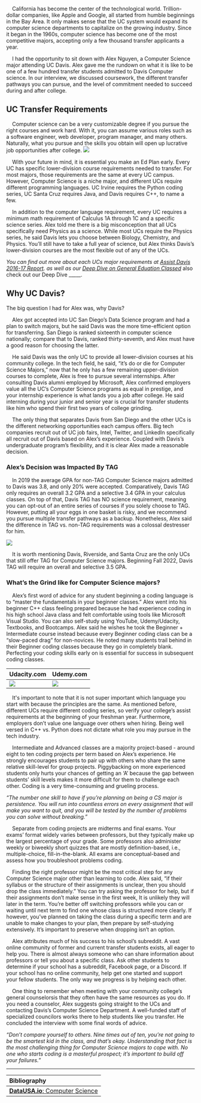 &nbsp;&nbsp;&nbsp;&nbsp;California has become the center of the technological world. Trillion-dollar companies, like Apple and Google, all started from humble beginnings in the Bay Area. It only makes sense that the UC system would expand its computer science departments to capitalize on the growing industry. Since it began in the 1960s, computer science has become one of the most competitive majors, accepting only a few thousand transfer applicants a year.

&nbsp;&nbsp;&nbsp;&nbsp;I had the opportunity to sit down with Alex Nguyen, a Computer Science major attending UC Davis. Alex gave me the rundown on what it is like to be one of a few hundred transfer students admitted to Davis Computer science. In our interview, we discussed coursework, the different transfer pathways you can pursue, and the level of commitment needed to succeed during and after college.

## UC Transfer Requirements

&nbsp;&nbsp;&nbsp;&nbsp;Computer science can be a very customizable degree if you pursue the right courses and work hard. With it, you can assume various roles such as a software engineer, web developer, program manager, and many others. Naturally, what you pursue and the skills you obtain will open up lucrative job opportunities after college.
![](https://images2.imgbox.com/38/8f/ywbbo2ZL_o.png)

&nbsp;&nbsp;&nbsp;&nbsp;With your future in mind, it is essential you make an Ed Plan early. Every UC has specific lower-division course requirements needed to transfer. For most majors, those requirements are the same at every UC campus. However, Computer Science is a niche major, and different UCs require different programming languages. UC Irvine requires the Python coding series, UC Santa Cruz requires Java, and Davis requires C++, to name a few.

&nbsp;&nbsp;&nbsp;&nbsp;In addition to the computer language requirement, every UC requires a minimum math requirement of Calculus 1A through 1C and a specific science series. Alex told me there is a big misconception that all UCs specifically need Physics as a science. While most UCs require the Physics series, he said Davis lets you choose between Biology, Chemistry, and Physics. You’ll still have to take a full year of science, but Alex thinks Davis’s lower-division courses are the most flexible out of any of the UCs.

*You can find out more about each UCs major requirements at [Assist Davis 2016-17 Report](https://www.assist.org/transfer/report/13752617). as well as our [Deep Dive on General Eduation Classed](http://ccadvisory.org/blog/deepdives/ge-classes "Deep Dive on General Eduation Classed")*
also check out our Deep Dive _____.

## Why UC Davis?

The big question I had for Alex was, why Davis?

&nbsp;&nbsp;&nbsp;&nbsp;Alex got accepted into UC San Diego’s Data Science program and had a plan to switch majors, but he said Davis was the more time-efficient option for transferring. San Diego is ranked sixteenth in computer science nationally; compare that to Davis, ranked thirty-seventh, and Alex must have a good reason for choosing the latter.

&nbsp;&nbsp;&nbsp;&nbsp;He said Davis was the only UC to provide all lower-division courses at his community college. In the tech field, he said, “it’s do or die for Computer Science Majors,” now that he only has a few remaining upper-division courses to complete, Alex is free to pursue several internships. After consulting Davis alumni employed by Microsoft, Alex confirmed employers value all the UC’s Computer Science programs as equal in prestige, and your internship experience is what lands you a job after college. He said interning during your junior and senior year is crucial for transfer students like him who spend their first two years of college grinding.

&nbsp;&nbsp;&nbsp;&nbsp;The only thing that separates Davis from San Diego and the other UCs is the different networking opportunities each campus offers. Big tech companies recruit out of UC job fairs, Intel, Twitter, and LinkedIn specifically all recruit out of Davis based on Alex’s experience. Coupled with Davis’s undergraduate program’s flexibility, and it is clear Alex made a reasonable decision.

### Alex’s Decision was Impacted By TAG

&nbsp;&nbsp;&nbsp;&nbsp;In 2019 the average GPA for non-TAG Computer Science majors admitted to Davis was 3.8, and only 20% were accepted. Comparatively, Davis TAG only requires an overall 3.2 GPA and a selective 3.4 GPA in your calculus classes. On top of that, Davis TAG has NO science requirement, meaning you can opt-out of an entire series of courses if you solely choose to TAG. However, putting all your eggs in one basket is risky, and we recommend you pursue multiple transfer pathways as a backup. Nonetheless, Alex said the difference in TAG vs. non-TAG requirements was a colossal destresser for him.

![](https://images2.imgbox.com/58/bf/1jRFt13e_o.png)

&nbsp;&nbsp;&nbsp;&nbsp;It is worth mentioning Davis, Riverside, and Santa Cruz are the only UCs that still offer TAG for Computer Science majors. Beginning Fall 2022, Davis TAG will require an overall and selective 3.5 GPA.


### What’s the Grind like for Computer Science majors?

&nbsp;&nbsp;&nbsp;&nbsp;Alex’s first word of advice for any student beginning a coding language is to “master the fundamentals in your beginner classes.” Alex went into his beginner C++ class feeling prepared because he had experience coding in his high school Java class and felt comfortable using tools like Microsoft Visual Studio. You can also self-study using YouTube, Udemy/Udacity, Textbooks, and Bootcamps. Alex said he wishes he took the Beginner + Intermediate course instead because every Beginner coding class can be a “slow-paced drag” for non-novices. He noted many students trail behind in their Beginner coding classes because they go in completely blank. Perfecting your coding skills early on is essential for success in subsequent coding classes.

|  Udacity.com | Udemy.com |
| ------------ | ------------ |
| ![](https://images2.imgbox.com/72/57/1TV8YWkW_o.png)  | ![](https://images2.imgbox.com/2f/60/f2YZPxxV_o.png) |

&nbsp;&nbsp;&nbsp;&nbsp;It's important to note that it is not super important which language you start with because the principles are the same. As mentioned before, different UCs require different coding series, so verify your college’s assist requirements at the beginning of your freshman year. Furthermore, employers don’t value one language over others when hiring. Being well versed in C++ vs. Python does not dictate what role you may pursue in the tech industry.

&nbsp;&nbsp;&nbsp;&nbsp;Intermediate and Advanced classes are a majority project-based - around eight to ten coding projects per term based on Alex’s experience. He strongly encourages students to pair up with others who share the same relative skill-level for group projects. Piggybacking on more experienced students only hurts your chances of getting an ‘A’ because the gap between students’ skill levels makes it more difficult for them to challenge each other. Coding is a very time-consuming and grueling process.

*“The number one skill to have if you’re planning on being a CS major is persistence. You will run into countless errors on every assignment that will make you want to quit, and you will be tested by the number of problems you can solve without breaking.”*

&nbsp;&nbsp;&nbsp;&nbsp;Separate from coding projects are midterms and final exams. Your exams’ format widely varies between professors, but they typically make up the largest percentage of your grade. Some professors also administer weekly or biweekly short quizzes that are mostly definition-based, i.e., multiple-choice, fill-in-the-blank. All exams are conceptual-based and assess how you troubleshoot problems coding.

&nbsp;&nbsp;&nbsp;&nbsp;Finding the right professor might be the most critical step for any Computer Science major other than learning to code. Alex said, “if their syllabus or the structure of their assignments is unclear, then you should drop the class immediately.” You can try asking the professor for help, but if their assignments don’t make sense in the first week, It is unlikely they will later in the term. You’re better off switching professors while you can or waiting until next term to find one whose class is structured more clearly. If however, you’ve planned on taking the class during a specific term and are unable to make changes to your plan, then prepare by self-studying extensively. It’s important to preserve when dropping isn’t an option.

&nbsp;&nbsp;&nbsp;&nbsp;Alex attributes much of his success to his school’s subreddit. A vast online community of former and current transfer students exists, all eager to help you. There is almost always someone who can share information about professors or tell you about a specific class. Ask other students to determine if your school has a subreddit, Facebook page, or a Discord. If your school has no online community, help get one started and support your fellow students. The only way we progress is by helping each other.

&nbsp;&nbsp;&nbsp;&nbsp;One thing to remember when meeting with your community college’s general counselorsis that they often have the same resources as you do. If you need a counselor, Alex suggests going straight to the UCs and contacting Davis’s Computer Science Department. A well-funded staff of specialized councilors works there to help students like you transfer. He concluded the interview with some final words of advice.

*“Don’t compare yourself to others. Nine times out of ten, you’re not going to be the smartest kid in the class, and that’s okay. Understanding that fact is the most challenging thing for Computer Science majors to cope with. No one who starts coding is a masterful prospect; it’s important to build off your failures.”*


---


| Bibliography  |
| :------------ |
| [**DataUSA.io**: Computer Science](https://datausa.io/profile/cip/computer-science-110701#institutions) |
